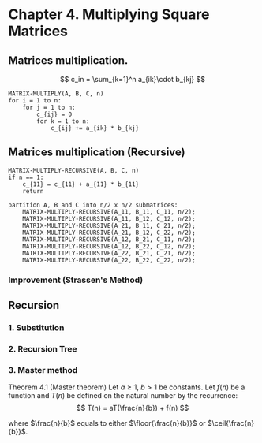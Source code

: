 # Chapter 4. Multiplying Square Matrices

## Matrices multiplication.
$$
c_in = \sum_{k=1}^n a_{ik}\cdot b_{kj}
$$

```
MATRIX-MULTIPLY(A, B, C, n)
for i = 1 to n:
    for j = 1 to n:
        c_{ij} = 0
        for k = 1 to n:
            c_{ij} += a_{ik} * b_{kj}
```

## Matrices multiplication (Recursive) 
```
MATRIX-MULTIPLY-RECURSIVE(A, B, C, n)
if n == 1:
    c_{11} = c_{11} + a_{11} * b_{11}
    return

partition A, B and C into n/2 x n/2 submatrices:
    MATRIX-MULTIPLY-RECURSIVE(A_11, B_11, C_11, n/2);
    MATRIX-MULTIPLY-RECURSIVE(A_11, B_12, C_12, n/2);
    MATRIX-MULTIPLY-RECURSIVE(A_21, B_11, C_21, n/2);
    MATRIX-MULTIPLY-RECURSIVE(A_21, B_12, C_22, n/2);
    MATRIX-MULTIPLY-RECURSIVE(A_12, B_21, C_11, n/2);
    MATRIX-MULTIPLY-RECURSIVE(A_12, B_22, C_12, n/2);
    MATRIX-MULTIPLY-RECURSIVE(A_22, B_21, C_21, n/2);
    MATRIX-MULTIPLY-RECURSIVE(A_22, B_22, C_22, n/2);
```

### Improvement (Strassen's Method)

## Recursion
### 1. Substitution

### 2. Recursion Tree

### 3. Master method
Theorem 4.1 (Master theorem)
Let $a \geq 1$, $b > 1$ be constants. Let $f(n)$ be a function and $T(n)$ be defined on the natural number by the recurrence:
$$
T(n) = aT(\frac{n}{b}) + f(n)
$$

where $\frac{n}{b}$ equals to either $\floor{\frac{n}{b}}$ or $\ceil{\frac{n}{b}}$.
